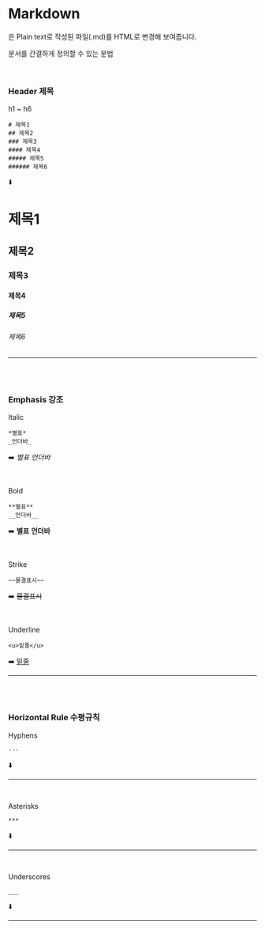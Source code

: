 # **Markdown**

은 Plain text로 작성된 파일(.md)를 HTML로 변경해 보여줍니다.

문서를 간결하게 정의할 수 있는 문법

<br/>

### **Header 제목**

h1 ~ h6

```
# 제목1
## 제목2
### 제목3
#### 제목4
##### 제목5
###### 제목6
```

⬇️

# 제목1

## 제목2

### 제목3

#### 제목4

##### 제목5

###### 제목6

---

<br/>
<br/>

### **Emphasis 강조**

Italic

```
*별표*
_언더바_
```

➡️ _별표_ _언더바_

<br/>

Bold

```
**별표**
__언더바__
```

➡️ **별표** **언더바**

<br/>

Strike

```
~~물결표시~~
```

➡️ ~~물결표시~~

<br/>

Underline

```
<u>밑줄</u>
```

➡️ <u>밑줄</u>

---

<br/>
<br/>

### **Horizontal Rule 수평규칙**

Hyphens

```
---
```

⬇️

---

<br/>

Asterisks

```
***
```

⬇️

---

<br/>

Underscores

```
___
```

⬇️

---
